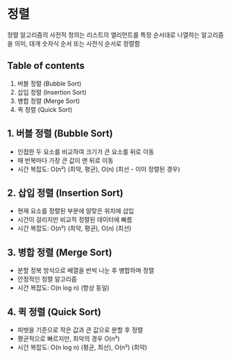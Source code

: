 # 정렬

정렬 알고리즘의 사전적 정의는 리스트의 엘리먼트를 특정 순서대로 나열하는 알고리즘을 의미, 대개 숫자식 순서 또는 사전식 순서로 정렬함

## Table of contents
1. 버블 정렬 (Bubble Sort)
2. 삽입 정렬 (Insertion Sort)
3. 병합 정렬 (Merge Sort)
4. 퀵 정렬 (Quick Sort)

## 1.	버블 정렬 (Bubble Sort)
- 인접한 두 요소를 비교하여 크기가 큰 요소를 뒤로 이동
- 매 반복마다 가장 큰 값이 맨 뒤로 이동
- 시간 복잡도: O(n²) (최악, 평균), O(n) (최선 - 이미 정렬된 경우)

## 2. 삽입 정렬 (Insertion Sort)
- 현재 요소를 정렬된 부분에 알맞은 위치에 삽입
- 시간이 걸리지만 비교적 정렬된 데이터에 빠름
- 시간 복잡도: O(n²) (최악, 평균), O(n) (최선)

## 3.	병합 정렬 (Merge Sort)
- 분할 정복 방식으로 배열을 반씩 나눈 후 병합하며 정렬
- 안정적인 정렬 알고리즘
- 시간 복잡도: O(n log n) (항상 동일)

## 4.	퀵 정렬 (Quick Sort)
- 피벗을 기준으로 작은 값과 큰 값으로 분할 후 정렬
- 평균적으로 빠르지만, 최악의 경우 O(n²)
- 시간 복잡도: O(n log n) (평균, 최선), O(n²) (최악)
